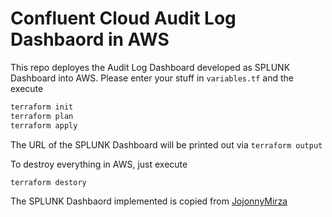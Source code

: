 # Confluent Cloud Audit Log Dashbaord in AWS
This repo deployes the Audit Log Dashboard developed as SPLUNK Dashboard into AWS.
Please enter your stuff in `variables.tf`
and the execute
```bash
terraform init
terraform plan
terraform apply
```
The URL of the SPLUNK Dashboard will be printed out via `terraform output`

To destroy everything in AWS, just execute
```bash
terraform destory
```


The SPLUNK Dashbaord implemented is copied from [JojonnyMirza](https://github.com/JohnnyMirza/ccloudauditlogs_splunk)
